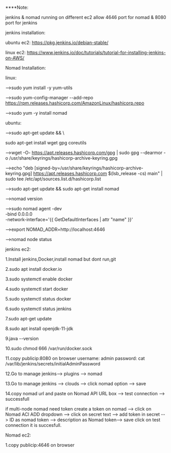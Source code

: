 ****Note:

jenkins & nomad running on different ec2
allow 4646 port for nomad & 8080 port for jenkins 

jenkins installation:

ubuntu ec2: https://pkg.jenkins.io/debian-stable/

linux ec2: https://www.jenkins.io/doc/tutorials/tutorial-for-installing-jenkins-on-AWS/

Nomad Installation:

linux:

-->sudo yum install -y yum-utils

-->sudo yum-config-manager --add-repo https://rpm.releases.hashicorp.com/AmazonLinux/hashicorp.repo

-->sudo yum -y install nomad

ubuntu:

-->sudo apt-get update && \

  sudo apt-get install wget gpg coreutils
  
-->wget -O- https://apt.releases.hashicorp.com/gpg | sudo gpg --dearmor -o /usr/share/keyrings/hashicorp-archive-keyring.gpg

-->echo "deb [signed-by=/usr/share/keyrings/hashicorp-archive-keyring.gpg] https://apt.releases.hashicorp.com $(lsb_release -cs) main" | sudo tee /etc/apt/sources.list.d/hashicorp.list

-->sudo apt-get update && sudo apt-get install nomad

-->nomad version

-->sudo nomad agent -dev \
  -bind 0.0.0.0 \
  -network-interface='{{ GetDefaultInterfaces | attr "name" }}'
  
-->export NOMAD_ADDR=http://localhost:4646

-->nomad node status

jenkins ec2: 

1.Install jenkins,Docker,install nomad but dont run,git 

2.sudo apt install docker.io 

3.sudo systemctl enable docker

4.sudo systemctl start docker 

5.sudo systemctl status docker

6.sudo systemctl status jenkins

7.sudo apt-get update

8.sudo apt install openjdk-11-jdk

9.java --version

10.sudo chmod 666 /var/run/docker.sock

11.copy publicip:8080 on browser 
  username: admin
  password: cat /var/lib/jenkins/secrets/initialAdminPassword
  
12.Go to manage jenkins--> plugins --> nomad

13.Go to manage jenkins --> clouds --> click nomad option --> save

14.copy nomad url and paste on Nomad API URL box --> test connection --> successfull

if multi-node nomad need token 
create a token on nomad --> click on Nomad ACl ADD dropdown --> click on secret text --> add token in secret --> ID as nomad token --> description as Nomad token--> save 
click on test connection it is succesfull. 

Nomad ec2:

1.copy publicip:4646 on browser 


